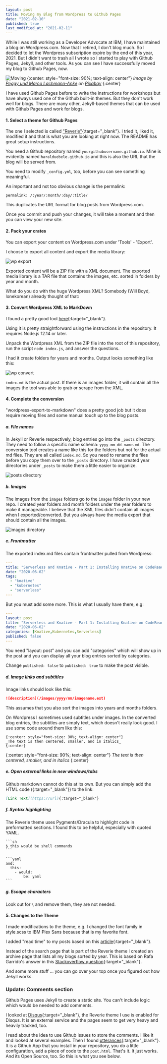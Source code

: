```yaml
---
layout: post
title: Moving my Blog from Wordpress to Github Pages
date: "2021-02-10"
published: true
last_modified_at: "2021-02-11"
---
```


While I was still working as a Developer Advocate at IBM, I have maintained a blog on Wordpress.com. Now that I retired, I don't blog much. So I decided to let the Wordpress subscription expire by the end of this year, 2021. But I didn't want to trash all I wrote so I started to play with Github Pages, Jekyll, and other tools. As you can see I have successfully moved my blog to Github Pages, now.

![Moving](/images/2021/02/move-1015582_640.jpg)
{:center: style="font-size: 90%; text-align: center"}
_Image by <a href="https://pixabay.com/de/users/peggy_marco-1553824/?utm_source=link-attribution&amp;utm_medium=referral&amp;utm_campaign=image&amp;utm_content=1015582">Peggy und Marco Lachmann-Anke</a> on <a href="https://pixabay.com/de/?utm_source=link-attribution&amp;utm_medium=referral&amp;utm_campaign=image&amp;utm_content=1015582">Pixabay</a>_
{:center}

I have used Github Pages before to write the instructions for workshops but have always used one of the Github built-in themes. But they don't work well for blogs. There are many other, Jekyll-based themes that can be used with Github Pages and work for blogs. 

#### 1. Select a theme for Github Pages

The one I selected is called ["Reverie"](https://github.com/amitmerchant1990/reverie){:target="_blank"}. I tried it, liked it, modified it and that is what you are looking at right now. The README has great setup instructions.

You need a Github repository named `yourgithubusername.github.io`. Mine is evidently named `haralduebele.github.io` and this is also the URL that the blog will be served from.

You need to modify `_config.yml`, too, before you can see something meaningful.

An important and not too obvious change is the permalink:

```
permalink: /:year/:month/:day/:title/
```

This duplicates the URL format for blog posts from Wordpress.com.

Once you commit and push your changes, it will take a moment and then you can view your new site.

#### 2. Pack your crates

You can export your content on Wordpress.com under 'Tools' - 'Export'. 

I choose to export all content and export the media library:

![wp export](/images/2021/02/wordpress-export.png)

Exported content will be a ZIP file with a XML document. The exported media library is a TAR file that contains the images, etc. sorted in folders by year and month.

What do you do with the huge Wordpress XML? Somebody (Will Boyd, lonekorean)
already thought of that:

#### 3. Convert Wordpress XML to MarkDown

I found a pretty good tool [here](https://github.com/lonekorean/wordpress-export-to-markdown){:target="_blank"}. 

Using it is pretty straightforward using the instructions in the repository. It requires Node.js 12.14 or later.

Unpack the Wordpress XML from the ZIP file into the root of this repository, run the script `node index.js`, and answer the questions.

I had it create folders for years and months. Output looks something like this:

![wp convert](/images/2021/02/wordpress-convert.png)

`index.md` is the actual post. If there is an images folder, it will contain all the images the tool was able to grab or scrape from the XML.

#### 4. Complete the conversion

"wordpress-export-to-markdown" does a pretty good job but it does require moving files and some manual touch up to the blog posts.

##### a. File names

In Jekyll or Reverie respectively, blog entries go into the `_posts` directory. They need to follow a specific name schema: `yyyy-mm-dd-name.md`. The conversion tool creates a name like this for the folders but not for the actual md files. They are all called `index.md`. So you need to rename the files before you copy them over to the `_posts` directory. I have created year directories under `_posts` to make them a little easier to organize.

![posts directory](/images/2021/02/posts-directory.png)

##### b. Images

The images from the `images` folders go to the `images` folder in your new repo. I created year folders and month folders under the year folders to make it manageable. I believe that the XML files didn't contain all images when I exported/converted. But you always have the media export that should contain all the images.

![images directory](/images/2021/02/images-directory.png)

##### c. Frontmatter

The exported index.md files contain frontmatter pulled from Wordpress:

```yaml
---
title: "Serverless and Knative - Part 1: Installing Knative on CodeReady Containers"
date: "2020-06-02"
tags: 
  - "knative"
  - "kubernetes"
  - "serverless"
---
```

But you must add some more. This is what I usually have there, e.g:

```yaml
---
layout: post
title: "Serverless and Knative - Part 1: Installing Knative on CodeReady Containers"
date: "2020-06-02"
categories: [Knative,Kubernetes,Serverless]
published: false
---
```

You need "layout: post" and you can add "categories" which will show up in the post and you can display all your blog entries sorted by categories.

Change `published: false` to `published: true` to make the post visible. 

##### d. Image links and subtitles

Image links should look like this:

```md
![description](/images/yyyy/mm/imagename.ext)
```

This assumes that you also sort the images into years and months folders.

On Wordpress I sometimes used subtitles under images. In the converted blog entries, the subtitles are simply text, which doesn't really look good. I use some code around them like this:

```
{:center: style="font-size: 90%; text-align: center"}
_The text is then centered, smaller, and in italics_
{:center}
```
{:center: style="font-size: 90%; text-align: center"}
_The text is then centered, smaller, and in italics_
{:center}


##### e. Open external links in new windows/tabs

Github markdown cannot do this at its own. But you can simply add the HTML code ({:target="_blank"}) to the link:

```md
[Link Text](https://url){:target="_blank"}
```

##### f. Syntax highlighting

The Reverie theme uses Pygments/Dracula to highlight code in preformatted sections. I found this to be helpful, especially with quoted YAML.

    ```sh
    $ this would be shell commands
    ```

    ```yaml
    and:
      this:
        - would:
            be: yaml
    ```

##### g. Escape characters

Look out for `\` and remove them, they are not needed.

#### 5. Changes to the Theme

I made modifications to the theme, e.g. I changed the font family in style.scss to IBM Plex Sans because that is my favorite font.

I added "read time" to my posts based on this [article](https://int3ractive.com/blog/2018/jekyll-read-time-without-plugins/){:target="_blank"}.

Instead of the search page that is part of the Reverie theme I created an archive page that lists all my blogs sorted by year. This is based on Rafa Garrido's answer in this [Stackoverflow question](https://stackoverflow.com/questions/19086284/jekyll-liquid-templating-how-to-group-blog-posts-by-year){:target="_blank"}.

And some more stuff ... you can go over your top once you figured out how Jekyll works.

### Update: Comments section

Github Pages uses Jekyll to create a static site. You can't include logic which would be needed to add comments.

I looked at [Disqus](https://disqus.com/){:target="_blank"}, the Reverie theme I use is enabled for Disqus. It is an external service and the pages seem to get very heavy and heavily tracked, too.

I read about the idea to use Github Issues to store the comments. I like it and looked at several examples. Then I found [utterances](https://utteranc.es/){:target="_blank"}. It is a Github App that you install in your repository, you do a little configuration, add a piece of code to the `post.html`. That's it. It just works. And its Open Source, too. So this is what you see below. 
